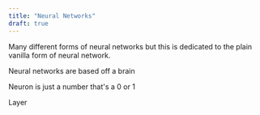 ```yaml
---
title: "Neural Networks"
draft: true
---
```


Many different forms of neural networks but this is dedicated to the plain vanilla form of neural network.

Neural networks are based off a brain 

Neuron is just a number that's a 0 or 1

Layer 

